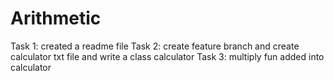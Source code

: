 # Arithmetic
Task 1: created a readme file 
Task 2: create feature branch and create calculator txt file and write a class calculator
Task 3: multiply fun added into calculator
